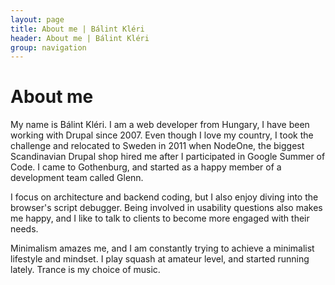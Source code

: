 ```yaml
---
layout: page
title: About me | Bálint Kléri
header: About me | Bálint Kléri
group: navigation
---
```


# About me

My name is Bálint Kléri. I am a web developer from Hungary, I have been working with Drupal since 2007. Even though I love my country, I took the challenge and relocated to Sweden in 2011 when NodeOne, the biggest Scandinavian Drupal shop hired me after I participated in Google Summer of Code. I came to Gothenburg, and started as a happy member of a development team called Glenn.

I focus on architecture and backend coding, but I also enjoy diving into the browser's script debugger. Being involved in usability questions also makes me happy, and I like to talk to clients to become more engaged with their needs.

Minimalism amazes me, and I am constantly trying to achieve a minimalist lifestyle and mindset. I play squash at amateur level, and started running lately. Trance is my choice of music.

